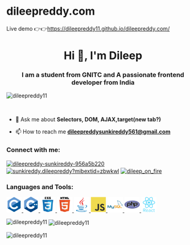 # dileepreddy.com
Live demo 👉👉https://dileepreddy11.github.io/dileepreddy.com/
<h1 align="center">Hi 👋, I'm Dileep</h1>
<h3 align="center">I am a student from GNITC and A passionate frontend developer from India</h3>

<p align="left"> <img src="https://komarev.com/ghpvc/?username=dileepreddy11&label=Profile%20views&color=0e75b6&style=flat" alt="dileepreddy11" /> </p>

<p align="left"> <a href="https://twitter.com/" target="blank"><img src="https://img.shields.io/twitter/follow/?logo=twitter&style=for-the-badge" alt="" /></a> </p>

- 💬 Ask me about **Selectors, DOM, AJAX,target(new tab?)**

- 📫 How to reach me **dileepreddysunkireddy561@gmail.com**

<h3 align="left">Connect with me:</h3>
<p align="left">
<a href="https://linkedin.com/in/dileepreddy-sunkireddy-956a5b220" target="blank"><img align="center" src="https://raw.githubusercontent.com/rahuldkjain/github-profile-readme-generator/master/src/images/icons/Social/linked-in-alt.svg" alt="dileepreddy-sunkireddy-956a5b220" height="30" width="40" /></a>
<a href="https://fb.com/sunkireddy.dileepreddy?mibextid=zbwkwl" target="blank"><img align="center" src="https://raw.githubusercontent.com/rahuldkjain/github-profile-readme-generator/master/src/images/icons/Social/facebook.svg" alt="sunkireddy.dileepreddy?mibextid=zbwkwl" height="30" width="40" /></a>
<a href="https://instagram.com/dileep_on_fire" target="blank"><img align="center" src="https://raw.githubusercontent.com/rahuldkjain/github-profile-readme-generator/master/src/images/icons/Social/instagram.svg" alt="dileep_on_fire" height="30" width="40" /></a>
</p>

<h3 align="left">Languages and Tools:</h3>
<p align="left"> <a href="https://www.cprogramming.com/" target="_blank" rel="noreferrer"> <img src="https://raw.githubusercontent.com/devicons/devicon/master/icons/c/c-original.svg" alt="c" width="40" height="40"/> </a> <a href="https://www.w3schools.com/cpp/" target="_blank" rel="noreferrer"> <img src="https://raw.githubusercontent.com/devicons/devicon/master/icons/cplusplus/cplusplus-original.svg" alt="cplusplus" width="40" height="40"/> </a> <a href="https://www.w3schools.com/css/" target="_blank" rel="noreferrer"> <img src="https://raw.githubusercontent.com/devicons/devicon/master/icons/css3/css3-original-wordmark.svg" alt="css3" width="40" height="40"/> </a> <a href="https://www.w3.org/html/" target="_blank" rel="noreferrer"> <img src="https://raw.githubusercontent.com/devicons/devicon/master/icons/html5/html5-original-wordmark.svg" alt="html5" width="40" height="40"/> </a> <a href="https://www.java.com" target="_blank" rel="noreferrer"> <img src="https://raw.githubusercontent.com/devicons/devicon/master/icons/java/java-original.svg" alt="java" width="40" height="40"/> </a> <a href="https://developer.mozilla.org/en-US/docs/Web/JavaScript" target="_blank" rel="noreferrer"> <img src="https://raw.githubusercontent.com/devicons/devicon/master/icons/javascript/javascript-original.svg" alt="javascript" width="40" height="40"/> </a> <a href="https://www.mysql.com/" target="_blank" rel="noreferrer"> <img src="https://raw.githubusercontent.com/devicons/devicon/master/icons/mysql/mysql-original-wordmark.svg" alt="mysql" width="40" height="40"/> </a> <a href="https://www.php.net" target="_blank" rel="noreferrer"> <img src="https://raw.githubusercontent.com/devicons/devicon/master/icons/php/php-original.svg" alt="php" width="40" height="40"/> </a> <a href="https://reactjs.org/" target="_blank" rel="noreferrer"> <img src="https://raw.githubusercontent.com/devicons/devicon/master/icons/react/react-original-wordmark.svg" alt="react" width="40" height="40"/> </a> </p>

<p><img align="left" src="https://github-readme-stats.vercel.app/api/top-langs?username=dileepreddy11&show_icons=true&locale=en&layout=compact" alt="dileepreddy11" /></p>

<p>&nbsp;<img align="center" src="https://github-readme-stats.vercel.app/api?username=dileepreddy11&show_icons=true&locale=en" alt="dileepreddy11" /></p>

<p><img align="center" src="https://github-readme-streak-stats.herokuapp.com/?user=dileepreddy11&" alt="dileepreddy11" /></p>
